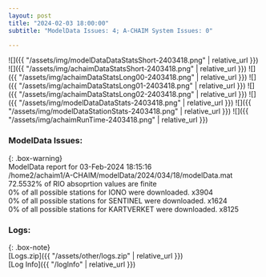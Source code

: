 ```yaml
---
layout: post
title: "2024-02-03 18:00:00"
subtitle: "ModelData Issues: 4; A-CHAIM System Issues: 0"

---
```


![]({{ "/assets/img/modelDataDataStatsShort-2403418.png" | relative_url }})
![]({{ "/assets/img/achaimDataStatsShort-2403418.png" | relative_url }})
![]({{ "/assets/img/achaimDataStatsLong00-2403418.png" | relative_url }})
![]({{ "/assets/img/achaimDataStatsLong01-2403418.png" | relative_url }})
![]({{ "/assets/img/achaimDataStatsLong02-2403418.png" | relative_url }})
![]({{ "/assets/img/modelDataDataStats-2403418.png" | relative_url }})
![]({{ "/assets/img/modelDataStationStats-2403418.png" | relative_url }})
![]({{ "/assets/img/achaimRunTime-2403418.png" | relative_url }})


### ModelData Issues:  
  
{: .box-warning}  
 ModelData report for 03-Feb-2024 18:15:16   
 /home2/achaim1/A-CHAIM/modelData/2024/034/18/modelData.mat   
 72.5532% of RIO absoprtion values are finite   
 0% of all possible stations for IONO were downloaded. x3904   
 0% of all possible stations for SENTINEL were downloaded. x1624   
 0% of all possible stations for KARTVERKET were downloaded. x8125   
  


### Logs:  
  
{: .box-note}  
[Logs.zip]({{ "/assets/other/logs.zip" | relative_url }})  
[Log Info]({{ "/logInfo" | relative_url }})  
